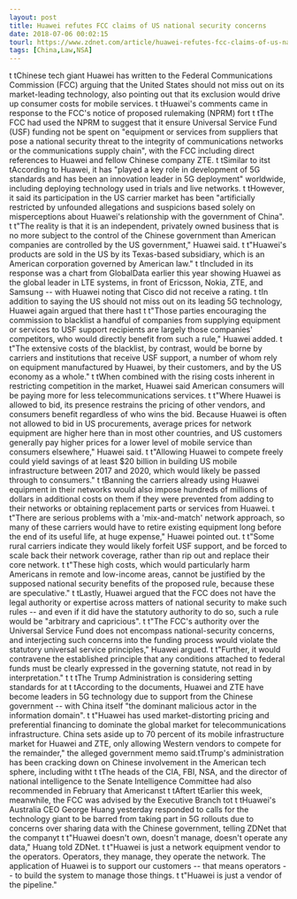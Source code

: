 ```yaml
---
layout: post
title: Huawei refutes FCC claims of US national security concerns
date: 2018-07-06 00:02:15
tourl: https://www.zdnet.com/article/huawei-refutes-fcc-claims-of-us-national-security-concerns/
tags: [China,Law,NSA]
---
```

 t tChinese tech giant Huawei has written to the Federal Communications Commission (FCC) arguing that the United States should not miss out on its market-leading technology, also pointing out that its exclusion would drive up consumer costs for mobile services. t tHuawei's comments came in response to the FCC's notice of proposed rulemaking (NPRM) fort t tThe FCC had used the NPRM to suggest that it ensure Universal Service Fund (USF) funding not be spent on "equipment or services from suppliers that pose a national security threat to the integrity of communications networks or the communications supply chain", with the FCC including direct references to Huawei and fellow Chinese company ZTE. t tSimilar to itst tAccording to Huawei, it has "played a key role in development of 5G standards and has been an innovation leader in 5G deployment" worldwide, including deploying technology used in trials and live networks. t tHowever, it said its participation in the US carrier market has been "artificially restricted by unfounded allegations and suspicions based solely on misperceptions about Huawei's relationship with the government of China". t t"The reality is that it is an independent, privately owned business that is no more subject to the control of the Chinese government than American companies are controlled by the US government," Huawei said. t t"Huawei's products are sold in the US by its Texas-based subsidiary, which is an American corporation governed by American law." t tIncluded in its response was a chart from GlobalData earlier this year showing Huawei as the global leader in LTE systems, in front of Ericsson, Nokia, ZTE, and Samsung -- with Huawei noting that Cisco did not receive a rating. t tIn addition to saying the US should not miss out on its leading 5G technology, Huawei again argued that there hast t t"Those parties encouraging the commission to blacklist a handful of companies from supplying equipment or services to USF support recipients are largely those companies' competitors, who would directly benefit from such a rule," Huawei added. t t"The extensive costs of the blacklist, by contrast, would be borne by carriers and institutions that receive USF support, a number of whom rely on equipment manufactured by Huawei, by their customers, and by the US economy as a whole." t tWhen combined with the rising costs inherent in restricting competition in the market, Huawei said American consumers will be paying more for less telecommunications services. t t"Where Huawei is allowed to bid, its presence restrains the pricing of other vendors, and consumers benefit regardless of who wins the bid. Because Huawei is often not allowed to bid in US procurements, average prices for network equipment are higher here than in most other countries, and US customers generally pay higher prices for a lower level of mobile service than consumers elsewhere," Huawei said. t t"Allowing Huawei to compete freely could yield savings of at least $20 billion in building US mobile infrastructure between 2017 and 2020, which would likely be passed through to consumers." t tBanning the carriers already using Huawei equipment in their networks would also impose hundreds of millions of dollars in additional costs on them if they were prevented from adding to their networks or obtaining replacement parts or services from Huawei. t t"There are serious problems with a 'mix-and-match' network approach, so many of these carriers would have to retire existing equipment long before the end of its useful life, at huge expense," Huawei pointed out. t t"Some rural carriers indicate they would likely forfeit USF support, and be forced to scale back their network coverage, rather than rip out and replace their core network. t t"These high costs, which would particularly harm Americans in remote and low-income areas, cannot be justified by the supposed national security benefits of the proposed rule, because these are speculative." t tLastly, Huawei argued that the FCC does not have the legal authority or expertise across matters of national security to make such rules -- and even if it did have the statutory authority to do so, such a rule would be "arbitrary and capricious". t t"The FCC's authority over the Universal Service Fund does not encompass national-security concerns, and interjecting such concerns into the funding process would violate the statutory universal service principles," Huawei argued. t t"Further, it would contravene the established principle that any conditions attached to federal funds must be clearly expressed in the governing statute, not read in by interpretation." t t tThe Trump Administration is considering setting standards for at t tAccording to the documents, Huawei and ZTE have become leaders in 5G technology due to support from the Chinese government -- with China itself "the dominant malicious actor in the information domain". t t"Huawei has used market-distorting pricing and preferential financing to dominate the global market for telecommunications infrastructure. China sets aside up to 70 percent of its mobile infrastructure market for Huawei and ZTE, only allowing Western vendors to compete for the remainder," the alleged government memo said.tTrump's administration has been cracking down on Chinese involvement in the American tech sphere, including witht t tThe heads of the CIA, FBI, NSA, and the director of national intelligence to the Senate Intelligence Committee had also recommended in February that Americanst t tAftert tEarlier this week, meanwhile, the FCC was advised by the Executive Branch tot t tHuawei's Australia CEO George Huang yesterday responded to calls for the technology giant to be barred from taking part in 5G rollouts due to concerns over sharing data with the Chinese government, telling ZDNet that the companyt t t"Huawei doesn't own, doesn't manage, doesn't operate any data," Huang told ZDNet. t t"Huawei is just a network equipment vendor to the operators. Operators, they manage, they operate the network. The application of Huawei is to support our customers -- that means operators -- to build the system to manage those things. t t"Huawei is just a vendor of the pipeline."